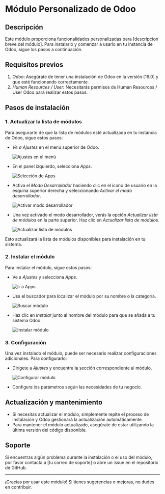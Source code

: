 # Módulo Personalizado de Odoo

## Descripción

Este módulo proporciona funcionalidades personalizadas para [descripcion breve del módulo]. Para instalarlo y comenzar a usarlo en tu instancia de Odoo, sigue los pasos a continuación.

## Requisitos previos

1. _Odoo_: Asegúrate de tener una instalación de Odoo en la versión [16.0] y que esté funcionando correctamente.
2. _Human Resources / User_: Necesitarás permisos de Human Resources / User Odoo para realizar estos pasos.

## Pasos de instalación

### 1. Actualizar la lista de módulos

Para asegurarte de que la lista de módulos esté actualizada en tu instancia de Odoo, sigue estos pasos:

- _Ve a Ajustes_ en el menú superior de Odoo.

  ![Ajustes en el menú](ruta/a/la/imagen/ajustes.png)

- En el panel izquierdo, selecciona _Apps_.

  ![Selección de Apps](ruta/a/la/imagen/apps.png)

- Activa el _Modo Desarrollador_ haciendo clic en el icono de usuario en la esquina superior derecha y seleccionando _Activar el modo desarrollador_.

  ![Activar modo desarrollador](ruta/a/la/imagen/activar_modo_desarrollador.png)

- Una vez activado el modo desarrollador, verás la opción _Actualizar lista de módulos_ en la parte superior. Haz clic en _Actualizar lista de módulos_.

  ![Actualizar lista de módulos](ruta/a/la/imagen/actualizar_lista.png)

Esto actualizará la lista de módulos disponibles para instalación en tu sistema.

### 2. Instalar el módulo

Para instalar el módulo, sigue estos pasos:

- Ve a _Ajustes_ y selecciona _Apps_.

  ![Ir a Apps](ruta/a/la/imagen/ir_a_apps.png)

- Usa el buscador para localizar el módulo por su nombre o la categoría.

  ![Buscar módulo](ruta/a/la/imagen/buscar_modulo.png)

- Haz clic en _Instalar_ junto al nombre del módulo para que se añada a tu sistema Odoo.

  ![Instalar módulo](ruta/a/la/imagen/instalar_modulo.png)

### 3. Configuración

Una vez instalado el módulo, puede ser necesario realizar configuraciones adicionales. Para configurarlo:

- Dirígete a _Ajustes_ y encuentra la sección correspondiente al módulo.

  ![Configurar módulo](ruta/a/la/imagen/configurar_modulo.png)

- Configura los parámetros según las necesidades de tu negocio.

## Actualización y mantenimiento

- Si necesitas actualizar el módulo, simplemente repite el proceso de instalación y Odoo gestionará la actualización automáticamente.
- Para mantener el módulo actualizado, asegúrate de estar utilizando la última versión del código disponible.

## Soporte

Si encuentras algún problema durante la instalación o el uso del módulo, por favor contacta a [tu correo de soporte] o abre un issue en el repositorio de GitHub.

---

¡Gracias por usar este módulo! Si tienes sugerencias o mejoras, no dudes en contribuir.
